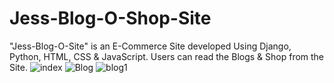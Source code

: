 # Jess-Blog-O-Shop-Site
"Jess-Blog-O-Site" is an E-Commerce Site developed Using Django, Python, HTML, CSS &amp; JavaScript. Users can read the Blogs &amp; Shop from the Site.
![index](https://user-images.githubusercontent.com/58396970/181757758-66e84f84-22c3-4161-b856-94cd1e0a909a.png)
![Blog](https://user-images.githubusercontent.com/58396970/181757773-76422aff-9b0b-4301-9b18-c5bacd22f32f.png)
![blog1](https://user-images.githubusercontent.com/58396970/181757782-0ce86b68-09f7-4bba-aca9-e1cf2991cd83.png)
